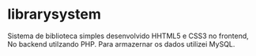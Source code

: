 # librarysystem
Sistema de biblioteca simples desenvolvido HHTML5 e CSS3 no frontend,
No backend utilzando PHP.
Para armazernar os dados utilizei MySQL.

